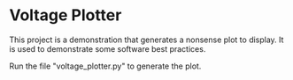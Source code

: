 # Voltage Plotter

This project is a demonstration that generates a nonsense plot to display. It is used to demonstrate some software best practices.

Run the file "voltage_plotter.py" to generate the plot.